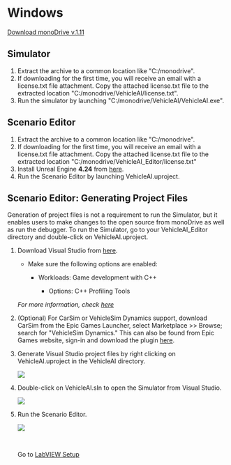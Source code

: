 # Windows

[Download monoDrive v.1.11](https://www.monodrive.io/register)

## Simulator

 1. Extract the archive to a common location like "C:/monodrive".
 1. If downloading for the first time, you will receive an email with a license.txt file attachment. Copy the attached license.txt file to the extracted location "C:/monodrive/VehicleAI/license.txt".
 1. Run the simulator by launching "C:/monodrive/VehicleAI/VehicleAI.exe".

## Scenario Editor

  1. Extract the archive to a common location like "C:/monodrive".
  1. If downloading for the first time, you will receive an email with a license.txt file attachment. Copy the attached license.txt file to the extracted location "C:/monodrive/VehicleAI_Editor/license.txt"
  1. Install Unreal Engine **4.24** from [here](https://www.unrealengine.com/en-US/).
  1. Run the Scenario Editor by launching VehicleAI.uproject.


## Scenario Editor: Generating Project Files

Generation of project files is not a requirement to run the Simulator, but it enables users to make changes to the open source from monoDrive as well as run the debugger. To run the Simulator, go to your VehicleAI_Editor directory and double-click on VehicleAI.uproject.

1. Download Visual Studio from [here](https://visualstudio.microsoft.com/).

    - Make sure the following options are enabled:

         - Workloads: Game development with C++

            - Options: C++ Profiling Tools

    *For more information, check [here](https://docs.unrealengine.com/en-US/Programming/Development/VisualStudioSetup/index.html)*

1. (Optional) For CarSim or VehicleSim Dynamics support, download CarSim from the Epic Games Launcher, select Marketplace >> Browse; search for "VehicleSim Dynamics." This can also be found from Epic Games website, sign-in and download the plugin [here](https://www.unrealengine.com/marketplace/en-US/product/carsim-vehicle-dynamics).

1. Generate Visual Studio project files by right clicking on VehicleAI.uproject in the VehicleAI directory. 

    <div class="img_container">
    <img class='lg_img' src="../../../LV_client/quick_start/imgs/generate_project_files.png"/>
    </div>

2. Double-click on VehicleAI.sIn to open the Simulator from Visual Studio.

    <div class="img_container">
    <img class='lg_img' src="../../../LV_client/quick_start/imgs/vehicle-sIn.png"/>
    </div>

3. Run the Scenario Editor.

    <div class="img_container">
    <img class='wide_img' src="../../../LV_client/quick_start/imgs/play.png"/>
    </div>

    <p>&nbsp;</p>

    Go to [LabVIEW Setup](LV_client/quick_start/LabVIEW_client_quick_start.md)

    <p>&nbsp;</p>